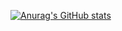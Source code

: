 [![Anurag's GitHub stats](https://github-readme-stats.vercel.app/api?username=longhoangth&show=reviews,discussions_started,discussions_answered,prs_merged,prs_merged_percentage&show_icons=true&theme=onedark)](https://github.com/anuraghazra/github-readme-stats)
